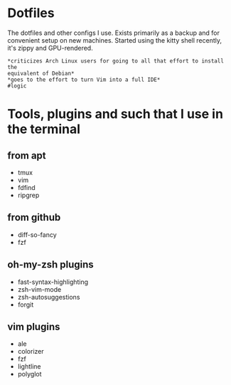 Dotfiles
========

The dotfiles and other configs I use. Exists primarily as a backup and for
convenient setup on new machines. Started using the kitty shell recently,
it's zippy and GPU-rendered.

```
*criticizes Arch Linux users for going to all that effort to install the
equivalent of Debian*
*goes to the effort to turn Vim into a full IDE*
#logic
```

# Tools, plugins and such that I use in the terminal

from apt
--------
* tmux
* vim
* fdfind
* ripgrep

from github
-----------
* diff-so-fancy
* fzf

oh-my-zsh plugins
-----------------
* fast-syntax-highlighting
* zsh-vim-mode
* zsh-autosuggestions
* forgit

vim plugins
-----------
* ale
* colorizer
* fzf
* lightline
* polyglot
